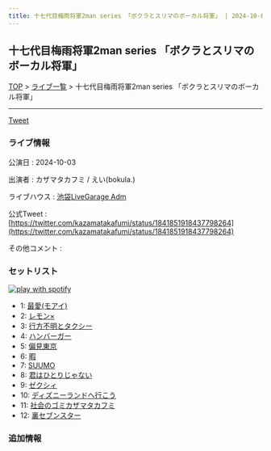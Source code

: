 ```yaml
---
title: 十七代目梅雨将軍2man series 「ボクラとスリマのボーカル将軍」 | 2024-10-03
---
```

## 十七代目梅雨将軍2man series 「ボクラとスリマのボーカル将軍」

[TOP](/setlist/) > [ライブ一覧](lives.html) > 十七代目梅雨将軍2man series 「ボクラとスリマのボーカル将軍」

___

<a href="https://twitter.com/share?ref_src=twsrc%5Etfw" data-text="3markets[ ]セットリスト > 十七代目梅雨将軍2man series 「ボクラとスリマのボーカル将軍」" class="twitter-share-button" data-via="3markets" data-hashtags="3markets" data-related="3markets" data-show-count="false">Tweet</a>

### ライブ情報

公演日
:    2024-10-03

出演者
:    カザマタカフミ / えい(bokula.)

ライブハウス
:    [池袋LiveGarage Adm](livehouse006.html)

公式Tweet
:    [https://twitter.com/kazamatakafumi/status/1841851918437798264](https://twitter.com/kazamatakafumi/status/1841851918437798264)

その他コメント
:    

### セットリスト


[![play with spotify](images/spotify-icon.png)](https://open.spotify.com/playlist/6ZD7e8BfaPRVyGucbvCF5x)



*  1: [最愛(モアイ)](song014.html)
*  2: [レモン×](song003.html)
*  3: [行方不明とタクシー](song039.html)
*  4: [ハンバーガー](song084.html)
*  5: [偏見東京](song092.html)
*  6: [暇](song040.html)
*  7: [SUUMO](song083.html)
*  8: [君はひとりじゃない](song091.html)
*  9: [ゼクシィ](song097.html)
*  10: [ディズニーランドへ行こう](song095.html)
*  11: [社会のゴミカザマタカフミ](song002.html)
*  12: [裏セブンスター](song017.html)


### 追加情報






<script async src="https://platform.twitter.com/widgets.js" charset="utf-8"></script>